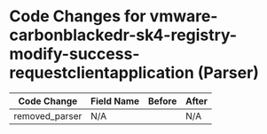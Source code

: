 # Code Changes for vmware-carbonblackedr-sk4-registry-modify-success-requestclientapplication (Parser)

| Code Change | Field Name | Before | After |
|-------------|------------|--------|-------|
| removed_parser | N/A |  | N/A |